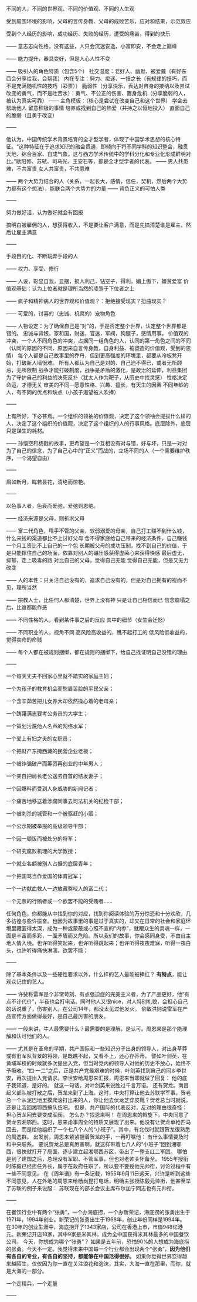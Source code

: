 不同的人，不同的世界观、不同的价值观、不同的人生观

受到周围环境的影响，父母的言传身教、父母的成败苦乐，应对和结果，示范效应

受到个人经历的影响，成功经历、失败的经历，遭受的痛苦，得到的快乐

——
意志志向性格，没有这些，人只会沉迷安逸，小富即安，不会走上巅峰

——
能力提升，器具变好，但是人心人性不变

——
吸引人的角色特质（包含5个）
社交温度：老好人、幽默、被爱戴（有好东西会分享给我，会帮我）
内在专注：努力、痴迷、一技之长（有规律的技巧，而不是充满随机性的技巧（彩票））
脆弱性（分享快乐，表达对自身的接纳以及尝试改变的勇气，而不是吐苦水）：勇气、不公正的伤害、置身危机（分享脆弱的人，被认为真实可靠）
——
主角模板：（核心是尝试在改变自己和这个世界）
学会去帮助他人
留意积极的事情
培养或找到自己的热爱（并持之以恒地投入）
直面自己的脆弱（且勇于改变）

——

他认为，中国传统学术背景培育的全才型学者，体现了中国学术思想的核心特征。“这种特征在于追求知识的融会贯通，即倾向于将不同学科的知识整合，融贯天地、综合百家、自成气象。这与西方学术传统中的学科分化和专业化形成鲜明对比。”欧阳修、苏轼、司马光、王安石等，都是全才型学者的代表。
——
男人共患难，不共富贵
女人共富贵，不共患难

——
两个大势力结合的人（关系，一起长大，感情，信任，契机，然后两个大势力都有这个想法），能联合两个大势力的力量
——
背负正义的可怕人类

——

努力做好活，认为做好就会有回报

搞明白被雇佣的人，想获得收入，不是要让客户满意，而是先搞清楚谁是雇主，然后让雇主满意

——

手段目的化、不断玩弄手段的人

——
权力、享受、修行

——
人设，彰显自我，显摆，损人利己，钻空子，得利，媚上傲下，嫌贫爱富
价值观基础：认为上位者就是理所当然的凌驾于下位者之上

——
疯子和精神病人的世界观和价值观？：拒绝接受现实？扭曲现实？

——
可爱的，讨喜的（忠诚、机灵的）宠物角色

——
人物设定：为了确保自己是“对”的，于是否定整个世界，认定整个世界都是错的。
忠诚与背叛，家和国，财迷，官迷，军阀，狗腿子，感情用事。
价值观的冲突，一个人不同角色的冲突，占据同一组角色的人，认同的第一角色之间的不同（认同的原因的不同，原因来自言传身教，自身利益、被塑造的价值观，受到的恩情）
每个人都是自己故事里的乔丹，但到更高强度的环境里，都要从冷板凳开始，打破新人墙很难。
所有人都认为自己是对的、自己迫不得已，或者无所顾忌，无所限制
战争才能打破制度，战争是矛盾的激化，是政治的延伸，利益集团为了守护自己的利益的决死反扑（犹太人作为靶子，从历史中找灵感）
性格决定命运，才德无关
审美的不同—愿意性格、兴趣、擅长，有天生的因素
不同年龄的人，有不同的优点和缺点（小孩子渴望被人吹捧）

——

上有所好，下必甚焉。一个组织的领袖的价值观，决定了这个领袖会提拔什么样的人，决定了这个组织的价值观，决定了这个组织的人的行事风格。底层除外，底层只是谋生的耗材。

——
孙悟空和杨戬的故事，更希望是一个互相没有对与错，好与坏，只是一对对为了自己的信念，为了自己心中的“正义”而战的，立场不同的人（一个需要维护秩序，一个渴望自由）

——

眉如新月，眸若昙花，清绝而惊艳。

——

以色事人者，色衰而爱弛，爱弛则恩绝。

——
经济来源是父母，则祈求父母

——
富二代角色，甩手不管的父亲，软弱溺爱的母亲，自己打工赚不到什么钱，什么来钱的渠道都比不上讨好父母
舍不得家庭给自己带来的经济条件，自己赚钱一个月工资比不上自己的一个包
长期被父母的成功压制，找不到自己的价值，于是只能撑住自己的场面，依靠对别人的碾压感获得虚荣心来获得快感
最后虚无，抑郁，走上吸毒的路
对比自己的父母，觉得自己无能
觉得自己无能，但是又无力改变

——
人的本性：只关注自己没有的，追求自己没有的，但是对自己拥有的视而不见，理所当然

——
宗教人士，比任何人都清楚，世界上没有神
只是让自己相信而已
信念崩塌之后，比谁都能作恶

——
不同性格的人，看到某件事之后的反应
其中的细节（女生会迁怒）

——
不同职业的人，视角不同
高风险高收益的，瞧不起打工的
低风险低收益的，觉得卖命的命贱

——
每个人都在被规则捆绑，都在规则的捆绑下，给自己找证明自己没错的理由

——

一个每天丈夫不回家心里就不踏实的家庭主妇；

一个为孩子的教育机会而愁眉苦脸的平民父亲；

一个含辛茹苦把儿女养大却依然操心着的老母亲；

一个踌躇满志要考公务员的大学生；

一个策划污蔑他人名声的网络水军；

一个爱上有妇之夫的女职员；

一个把财产东掩西藏的民营企业老板；

一个被诈骗破产而筹资再创业的中年男人；

一个亲自把局长老公送去自首的结发妻子；

一个因爆料而受到人身威胁的新闻记者；

一个痛苦地移送着涉腐同事去司法机关的纪检干部；

一个被刺杀的城管和一个被驱赶的小贩；

一个公示期被举报的高级领导干部；

一个因一顿饭而被处分的将军；

一个研究腐败机理的大学教授；

一个就业名额被别人占据的底层青年；

一个把国骂当作爱国的体育冠军；

一个一边献血救人一边放藏獒咬人的富二代；

一个无奈的行贿者或一个欲罢不能的受贿者……

任何角色，你都能从中找到你的对应，找到你阅读体验的万分惊恐和十分欢欣，几多彷徨与些许振奋。也因为故事里的事是过于真实的，却又在日常的社会和家庭环境里藏匿得太深，成为一种或蒙蔽或心照不宣的“内参”，就跟众生的灵魂一样，一面是丰富而多彩，一面矛盾而又危险。所以我们的故事，你会感同身受，不由自主地人情入境。也许听得笑起来，也许听得跳起来；也许听得夜夜难寐，听得一夜白头，也许听得痛快淋漓，欲罢不能；

——

除了基本条件以及一些硬性要求以外，什么样的艺人最能被捧红？
**有特点**，能让观众记住的艺人。

——
许斐称雷军是个非常苛刻、有点强迫症的完美主义者，为了产品更好，他“有点不计代价”，半夜也会打电话。同时他人又很nice，对人特别礼貌，会担心自己的话说重了，伤害别人。在公司14年，都没太见过他发火。
俞敏洪则说雷军在产品宣传方面做得最好，是自己最厉害的朋友。

——
一般来讲，牛人最需要什么？最需要的是理解，是认可。周恩来是那个能理解和认可他们的人。

——
尤其是在革命的早期，共产国际和一些知识分子出身的领导人，对出身草莽或有旧军队背景的将领，是既瞧不起，又看不上，还心存芥蒂。
譬如叶剑英，在黄埔军校的时候就多次提出入党，但当时党内的领导人对他的历史不放心，始终不予吸收。“四·一二”之后，正是共产党最艰难的时候，叶剑英找到自己的同乡李世安，再次提出入党请求。李世安给周恩来汇报，周恩来当即就做了回复：
他的底子我知道，是好的。
就这一句话，对叶剑英来说胜过千言万语。
还有贺龙。南昌起义部队被打散之后，贺龙来到了上海。这时，中央打算让他去苏联学军事。贺老总一个从泥巴地里摸爬滚打出来的人，你让他去伏龙芝穿皮靴？贺老总当时就说，还是让我回湘鄂西搞队伍吧。
但是，共产国际的代表反对，反对的理由很奇怪：担心贺龙回去要变成军阀。
怎么办？找恩来啊！
在周恩来的斡旋下，中央同意了贺龙去湘鄂西。这时，恩来虑事周全的特质又展现了出来。他没有让贺龙单枪匹马回去，而是给他组织了一个七八个人的“小班子”。其中，有北伐时就跟贺龙很熟悉的周逸群。
出发前，周恩来紧紧握着贺龙的手，一再叮嘱他：
有什么事情要及时和中央联系。
要说贺龙总是真厉害啊，就这样带着七八人的“小班子”回到湘鄂西，很快就打开了局面，逐步建立起湘鄂西苏区，带出了一整支红二军团。
哪怕是到了建国之后，总理没有军职、不管军事，但也对老帅关怀备至。
1955年授衔时陈毅已经担任外长，属于在政府任职了，所以要不要授他元帅衔，讨论过程中有一些不同意见。
在《周年谱》有一条记载，1955年9月11日这天，兴许是听到这些不同意见，人在外地的周恩来给杨尚昆打电话，明确主张授陈毅元帅衔，他甚至举了苏联的例子来说服：
苏联现在的部长会议主席布尔加宁同志也有元帅衔。

——

在餐饮行业中有两个“张勇”，一个办海底捞，一个办新荣记，海底捞的张勇出生于1971年，1994年创业。新荣记的张勇出生于1968年，创业年份同样是1994年。
在30年的创业生涯中，海底捞开了1343家店，公司在香港上市，市值948亿港元。新荣记开店18家，其中9家是米其林，成为全中国获得米其林最多的中国餐饮公司。
今天，你想成为哪个“张勇”？
如果是五年前，恐怕90%的人想成为海底捞的张勇。今天不一定。我觉得未来中国每一个行业都会出现两个“张勇”，**因为他们有各自的专业，有各自的坚持，都能够在中国活得很好。**
如果你觉得世界变得越来越陌生，仅仅因为你一直在关注浪花和泡沫，其实，大海一直在那里，而你，就是大海的一部分。

一个走精兵，一个走量

——

